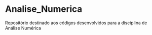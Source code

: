 # Analise_Numerica
Repositório destinado aos códigos desenvolvidos para a disciplina de Análise Numérica
